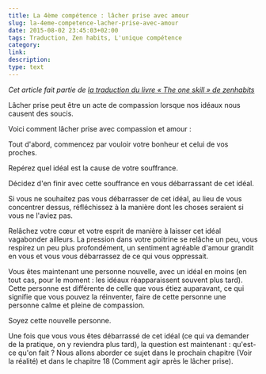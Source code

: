 ```yaml
---
title: La 4ème compétence : lâcher prise avec amour
slug: la-4eme-competence-lacher-prise-avec-amour
date: 2015-08-02 23:45:03+02:00
tags: Traduction, Zen habits, L'unique compétence
category: 
link: 
description: 
type: text
---
```


_Cet article fait partie de [la traduction du livre « The one skill » de zenhabits](/blog/traduction-du-livre-the-one-skill-de-zenhabits/)_

Lâcher prise peut être un acte de compassion lorsque nos idéaux nous causent des soucis.

Voici comment lâcher prise avec compassion et amour :<!-- TEASER_END -->

Tout d'abord, commencez par vouloir votre bonheur et celui de vos proches.

Repérez quel idéal est la cause de votre souffrance.

Décidez d'en finir avec cette souffrance en vous débarrassant de cet idéal.

Si vous ne souhaitez pas vous débarrasser de cet idéal, au lieu de vous concentrer dessus, réfléchissez à la manière dont les choses seraient si vous ne l'aviez pas.

Relâchez votre cœur et votre esprit de manière à laisser cet idéal vagabonder ailleurs. La pression dans votre poitrine se relâche un peu, vous respirez un peu plus profondément, un sentiment agréable d'amour grandit en vous et vous vous débarrassez de ce qui vous oppressait.

Vous êtes maintenant une personne nouvelle, avec un idéal en moins (en tout cas, pour le moment : les idéaux réapparaissent souvent plus tard). Cette personne est différente de celle que vous étiez auparavant, ce qui signifie que vous pouvez la réinventer, faire de cette personne une personne calme et pleine de compassion.

Soyez cette nouvelle personne.

Une fois que vous vous êtes débarrassé de cet idéal (ce qui va demander de la pratique, on y reviendra plus tard), la question est maintenant : qu'est-ce qu'on fait ? Nous allons aborder ce sujet dans le prochain chapitre (Voir la réalité) et dans le chapitre 18 (Comment agir après le lâcher prise).
